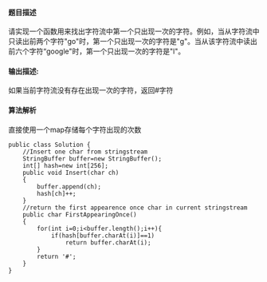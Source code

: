 #### 题目描述
请实现一个函数用来找出字符流中第一个只出现一次的字符。例如，当从字符流中只读出前两个字符"go"时，第一个只出现一次的字符是"g"。当从该字符流中读出前六个字符“google"时，第一个只出现一次的字符是"l"。
#### 输出描述:
如果当前字符流没有存在出现一次的字符，返回#字符
#### 算法解析
直接使用一个map存储每个字符出现的次数
```
public class Solution {
    //Insert one char from stringstream
    StringBuffer buffer=new StringBuffer();
    int[] hash=new int[256];
    public void Insert(char ch)
    {
        buffer.append(ch);
        hash[ch]++;
    }
    //return the first appearence once char in current stringstream
    public char FirstAppearingOnce()
    {
        for(int i=0;i<buffer.length();i++){
            if(hash[buffer.charAt(i)]==1)
                return buffer.charAt(i);
        }
        return '#';
    }
}
```
